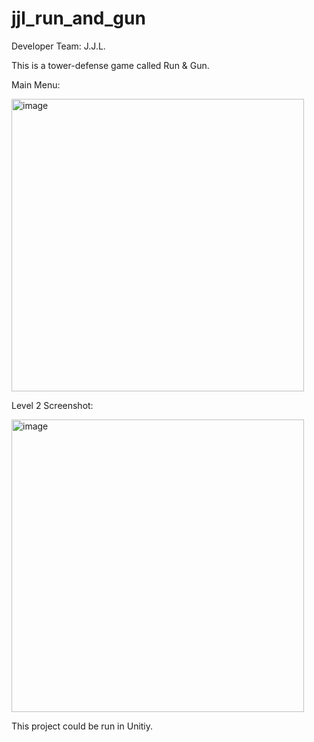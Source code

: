 # jjl_run_and_gun
Developer Team: J.J.L.

This is a tower-defense game called Run & Gun.

Main Menu:

<img width="468" alt="image" src="https://user-images.githubusercontent.com/22838780/198524044-7cc12814-f0d4-4720-9474-074926382a6e.png">

Level 2 Screenshot:

<img width="468" alt="image" src="https://user-images.githubusercontent.com/22838780/198524086-4377cf0a-e827-43d0-a0b6-4545c23271ca.png">


This project could be run in Unitiy.
